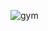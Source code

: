 
![gym](https://user-images.githubusercontent.com/116020834/205437482-e42ae415-fa50-4f5b-ac7b-2da99dd3d9b3.jpg)
